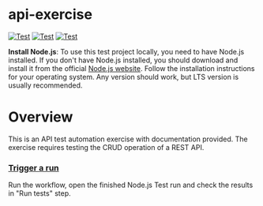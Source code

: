 # api-exercise
[![Test](https://img.shields.io/badge/setup-automated-blue?logo=npm)](https://github.com/dmiljkoviclevi9/api-exercise/actions/workflows/nodejs-test.yml)
[![Test](https://badgen.net/badge/failing/8/red?icon=github)](https://github.com/dmiljkoviclevi9/api-exercise/actions/runs/4909558166/jobs/8766037036)
[![Test](https://badgen.net/badge/passing/9/green?icon=github)](https://github.com/dmiljkoviclevi9/api-exercise/actions/runs/4909558166/jobs/8766037036)

**Install Node.js**: To use this test project locally, you need to have Node.js installed. If you don't have Node.js installed, you should download and install it from the official [Node.js website](https://nodejs.org/). Follow the installation instructions for your operating system. Any version should work, but LTS version is usually recommended.

# Overview
This is an API test automation exercise with documentation provided. The exercise requires testing the CRUD operation of a REST API.

### [Trigger a run](https://github.com/dmiljkoviclevi9/api-exercise/actions/workflows/nodejs-test.yml)
Run the workflow, open the finished Node.js Test run and check the results in "Run tests" step.
